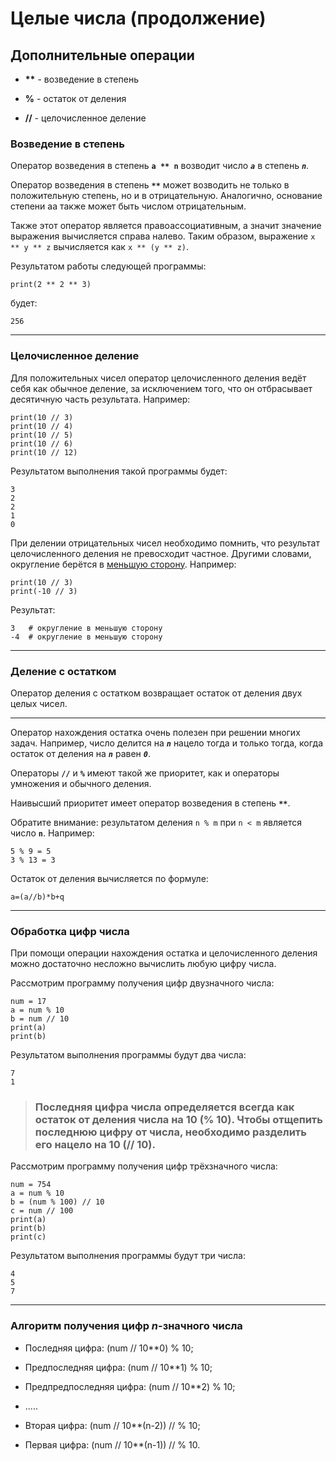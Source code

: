 # Целые числа (продолжение)
## Дополнительные операции

* __**__ - возведение в степень

* **%** - остаток от деления
* **//** - целочисленное деление

### Возведение в степень

Оператор возведения в степень **`a ** n`** возводит число ***`a`*** в степень ***`n`***.

 Оператор возведения в степень **`**`** может возводить не только в положительную степень, но и в отрицательную. Аналогично, основание степени aa также может быть числом отрицательным.

Также этот оператор является правоассоциативным, а значит значение выражения вычисляется справа налево. Таким образом, выражение `x ** y ** z` вычисляется как `x ** (y ** z)`.

Результатом работы следующей программы:

    print(2 ** 2 ** 3)
будет:

    256
___
### Целочисленное деление
Для положительных чисел оператор целочисленного деления ведёт себя как обычное деление, за исключением того, что он отбрасывает десятичную часть результата. Например:

    print(10 // 3)
    print(10 // 4)
    print(10 // 5)
    print(10 // 6)
    print(10 // 12)
Результатом выполнения такой программы будет:

    3
    2
    2
    1
    0
При делении отрицательных чисел необходимо помнить, что результат целочисленного деления не превосходит частное. Другими словами, округление берётся в <u>меньшую сторону</u>. Например:

    print(10 // 3)
    print(-10 // 3)
Результат:

    3   # округление в меньшую сторону
    -4  # округление в меньшую сторону
___
### Деление с остатком
Оператор деления с остатком возвращает остаток от деления двух целых чисел. 
___
Оператор нахождения остатка очень полезен при решении многих задач. Например, число делится на ***`n`*** нацело тогда и только тогда, когда остаток от деления на ***`n`*** равен ***`0`***.

Операторы **`//`** и **`%`** имеют такой же приоритет, как и операторы умножения и обычного деления.

Наивысший приоритет имеет оператор возведения в степень **`**`**.

Обратите внимание: результатом деления `n % m` при `n < m` является число **`n`**. Например:

    5 % 9 = 5
    3 % 13 = 3

Остаток от деления вычисляется по формуле:

    a=(a//b)*b+q
___
### Обработка цифр числа
При помощи операции нахождения остатка и целочисленного деления можно достаточно несложно вычислить любую цифру числа.

Рассмотрим программу получения цифр двузначного числа:

    num = 17
    a = num % 10
    b = num // 10
    print(a)
    print(b)
Результатом выполнения программы будут два числа:

    7
    1
>### Последняя цифра числа определяется всегда как остаток от деления числа на 10 (% 10). Чтобы отщепить последнюю цифру от числа, необходимо разделить его нацело на 10 (// 10).

Рассмотрим программу получения цифр трёхзначного числа:

    num = 754
    a = num % 10
    b = (num % 100) // 10
    c = num // 100
    print(a)
    print(b)
    print(c)
Результатом выполнения программы будут три числа:

    4
    5
    7
___
### Алгоритм получения цифр ***n***-значного числа

* Последняя цифра: (num // 10**0) % 10;

* Предпоследняя цифра: (num // 10**1) % 10;
* Предпредпоследняя цифра: (num // 10**2) % 10;
* .....
* Вторая цифра: (num // 10**(n-2)) // % 10;
* Первая цифра: (num // 10**(n-1)) // % 10.

